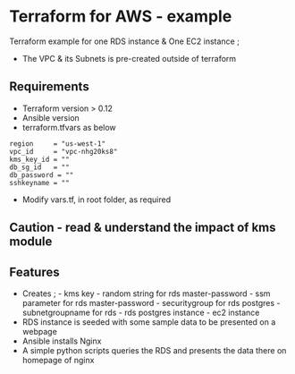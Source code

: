 # Terraform for AWS - example

Terraform example for one RDS instance & One EC2 instance ;
- The VPC & its Subnets is pre-created outside of terraform

## Requirements
- Terraform version > 0.12
- Ansible version
- terraform.tfvars as below

```
region     = "us-west-1"
vpc_id     = "vpc-nhg20ks8"
kms_key_id = ""
db_sg_id   = ""
db_password = ""
sshkeyname = ""
```
- Modify vars.tf, in root folder, as required 

## Caution - read & understand the impact of kms module

## Features 
- Creates ;
        - kms key
        - random string for rds master-password
        - ssm parameter for rds master-password
        - securitygroup for rds postgres
        - subnetgroupname for rds
        - rds postgres instance
        - ec2 instance
- RDS instance is seeded with some sample data to be presented on a webpage
- Ansible installs Nginx
- A simple python scripts queries the RDS and presents the data there on homepage of nginx
